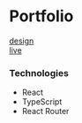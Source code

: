 # Portfolio 

[design](https://www.figma.com/community/file/1181665852483619085/portfolio) <br /> 
[live](https://portfolio-s-liart.vercel.app/) 

### Technologies
- React 
- TypeScript 
- React Router 